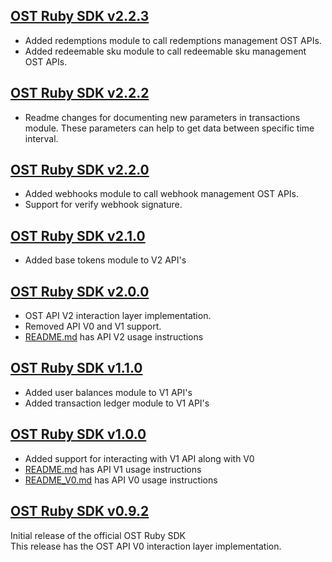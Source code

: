 [OST Ruby SDK v2.2.3](https://github.com/ostdotcom/ost-sdk-ruby/tree/v2.2.3)
---

* Added redemptions module to call redemptions management OST APIs.
* Added redeemable sku module to call redeemable sku management OST APIs.

[OST Ruby SDK v2.2.2](https://github.com/ostdotcom/ost-sdk-ruby/tree/v2.2.2)
---

* Readme changes for documenting new parameters in transactions module. These parameters can help to 
get data between specific time interval.

[OST Ruby SDK v2.2.0](https://github.com/ostdotcom/ost-sdk-ruby/tree/v2.2.0)
---

* Added webhooks module to call webhook management OST APIs.
* Support for verify webhook signature.

[OST Ruby SDK v2.1.0](https://github.com/ostdotcom/ost-sdk-ruby/tree/v2.1.0)
---

* Added base tokens module to V2 API's

[OST Ruby SDK v2.0.0](https://github.com/ostdotcom/ost-sdk-ruby/tree/v2.0.0)
---

* OST API V2 interaction layer implementation.
* Removed API V0 and V1 support.
* [README.md](README.md) has API V2 usage instructions

[OST Ruby SDK v1.1.0](https://github.com/ostdotcom/ost-sdk-ruby/tree/v1.1.0)
---

* Added user balances module to V1 API's
* Added transaction ledger module to V1 API's

[OST Ruby SDK v1.0.0](https://github.com/ostdotcom/ost-sdk-ruby/tree/v1.0.0)
---

* Added support for interacting with V1 API along with V0 
* [README.md](README.md) has API V1 usage instructions
* [README_V0.md](README.md) has API V0 usage instructions  

[OST Ruby SDK v0.9.2](https://github.com/ostdotcom/ost-sdk-ruby/tree/v0.9.2)
---
Initial release of the official OST Ruby SDK<br />
This release has the OST API V0 interaction layer implementation.
